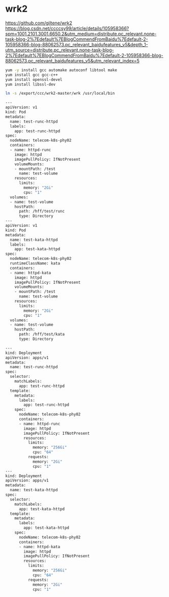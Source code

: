 
# wrk2
https://github.com/giltene/wrk2
https://blog.csdn.net/ccccsy99/article/details/105958366?spm=1001.2101.3001.6650.2&utm_medium=distribute.pc_relevant.none-task-blog-2%7Edefault%7EBlogCommendFromBaidu%7Edefault-2-105958366-blog-88062573.pc_relevant_baidufeatures_v5&depth_1-utm_source=distribute.pc_relevant.none-task-blog-2%7Edefault%7EBlogCommendFromBaidu%7Edefault-2-105958366-blog-88062573.pc_relevant_baidufeatures_v5&utm_relevant_index=5



```bash
yum -y install gcc automake autoconf libtool make
yum install gcc gcc-c++
yum install openssl-devel
yum install libssl-dev

ln -s /export/ccc/wrk2-master/wrk /usr/local/bin
```




```bash
---
apiVersion: v1
kind: Pod
metadata:
  name: test-runc-httpd
  labels:
    app: test-runc-httpd
spec:
  nodeName: telecom-k8s-phy02
  containers:
  - name: httpd-runc
    image: httpd
    imagePullPolicy: IfNotPresent
    volumeMounts:
    - mountPath: /test
      name: test-volume
    resources:
      limits:
        memory: "2Gi"
        cpu: "1"
  volumes:
  - name: test-volume
    hostPath:
      path: /hff/test/runc
      type: Directory
---
apiVersion: v1
kind: Pod
metadata:
  name: test-kata-httpd
  labels:
    app: test-kata-httpd
spec:
  nodeName: telecom-k8s-phy02
  runtimeClassName: kata
  containers:
  - name: httpd-kata
    image: httpd
    imagePullPolicy: IfNotPresent
    volumeMounts:
    - mountPath: /test
      name: test-volume
    resources:
      limits:
        memory: "2Gi"
        cpu: "1"
  volumes:
  - name: test-volume
    hostPath:
      path: /hff/test/kata
      type: Directory
```




```bash
---
kind: Deployment
apiVersion: apps/v1
metadata:
  name: test-runc-httpd
spec:
  selector:
    matchLabels:
      app: test-runc-httpd
  template:
    metadata:
      labels:
        app: test-runc-httpd
    spec:
      nodeName: telecom-k8s-phy02
      containers:
      - name: httpd-runc
        image: httpd
        imagePullPolicy: IfNotPresent
        resources:
          limits:
            memory: "256Gi"
            cpu: "64"
          requests:
            memory: "2Gi"
            cpu: "1"
---
kind: Deployment
apiVersion: apps/v1
metadata:
  name: test-kata-httpd
spec:
  selector:
    matchLabels:
      app: test-kata-httpd
  template:
    metadata:
      labels:
        app: test-kata-httpd
    spec:
      nodeName: telecom-k8s-phy02
      containers:
      - name: httpd-kata
        image: httpd
        imagePullPolicy: IfNotPresent
        resources:
          limits:
            memory: "256Gi"
            cpu: "64"
          requests:
            memory: "2Gi"
            cpu: "1"
```

